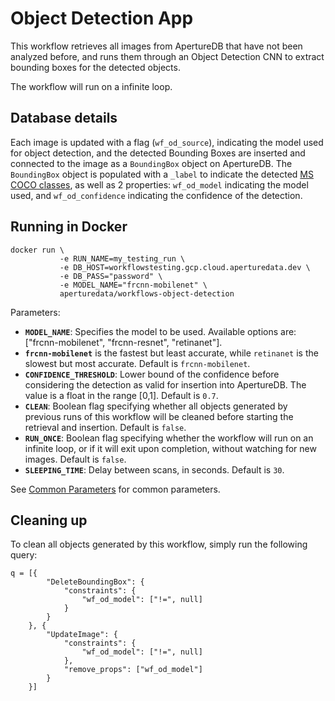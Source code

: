 # Object Detection App

This workflow retrieves all images from ApertureDB that have not been
analyzed before, and runs them through an Object Detection CNN to
extract bounding boxes for the detected objects.

The workflow will run on a infinite loop.

## Database details

Each image is updated with a flag (`wf_od_source`), indicating the model
used for object detection, and the detected Bounding Boxes
are inserted and connected to the image as a `BoundingBox` object on ApertureDB.
The `BoundingBox` object is populated with a `_label` to indicate the detected
[MS COCO classes](https://github.com/amikelive/coco-labels/blob/master/coco-labels-2014_2017.txt),
as well as 2 properties: `wf_od_model` indicating the model used,
and `wf_od_confidence` indicating the confidence of the detection.

## Running in Docker

```
docker run \
           -e RUN_NAME=my_testing_run \
           -e DB_HOST=workflowstesting.gcp.cloud.aperturedata.dev \
           -e DB_PASS="password" \
           -e MODEL_NAME="frcnn-mobilenet" \
           aperturedata/workflows-object-detection
```

Parameters:
* **`MODEL_NAME`**: Specifies the model to be used.
Available options are: ["frcnn-mobilenet", "frcnn-resnet", "retinanet"].
* **`frcnn-mobilenet`** is the fastest but least accurate, while `retinanet` is
the slowest but most accurate. Default is `frcnn-mobilenet`.
* **`CONFIDENCE_THRESHOLD`**: Lower bound of the confidence before considering the detection
as valid for insertion into ApertureDB. The value is a float in the range [0,1].
Default is `0.7`.
* **`CLEAN`**: Boolean flag specifying whether all objects generated by previous runs
of this workflow will be cleaned before starting the retrieval and insertion.
Default is `false`.
* **`RUN_ONCE`**: Boolean flag specifying whether the workflow will run on an infinite
loop, or if it will exit upon completion, without watching for new images.
Default is `false`.
* **`SLEEPING_TIME`**: Delay between scans, in seconds. Default is `30`.

See [Common Parameters](../../README.md#common-parameters) for common parameters.

## Cleaning up

To clean all objects generated by this workflow, simply run the following query:

```
q = [{
        "DeleteBoundingBox": {
            "constraints": {
                "wf_od_model": ["!=", null]
            }
        }
    }, {
        "UpdateImage": {
            "constraints": {
                "wf_od_model": ["!=", null]
            },
            "remove_props": ["wf_od_model"]
        }
    }]
```
